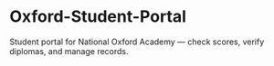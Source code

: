 # Oxford-Student-Portal
Student portal for National Oxford Academy — check scores, verify diplomas, and manage records.
